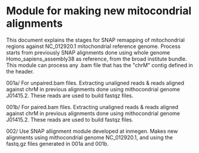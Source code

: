 # Module for making new mitocondrial alignments

This document explains the stages for SNAP remapping of mitochondrial regions against NC_012920.1 mitochondrial reference genome.
Process starts from previously SNAP alignments done using whole genome Homo_sapiens_assembly38 as reference, from the broad institute bundle.
This module can process any .bam file that has the "chrM" contig defined in the header.

001a/ For unpaired.bam files. Extracting unaligned reads & reads aligned against chrM in previous alignments done using mithocondrial genome J01415.2. These reads are used to build fastqz files.

001b/ For paired.bam files. Extracting unaligned reads & reads aligned against chrM in previous alignments done using mithocondrial genome J01415.2. These reads are used to build fastqz files.

002/ Use SNAP allignment module developed at inmegen. Makes new alignments using mithocondrial genome NC_012920.1, and using the fastq.gz files generated in 001a and 001b.
